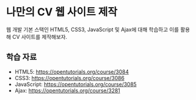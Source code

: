 # 나만의 CV 웹 사이트 제작
웹 개발 기본 스택인 HTML5, CSS3, JavaScript 및 Ajax에 대해 학습하고 이를 활용해 CV 사이트를 제작해보자.

## 학습 자료
- HTML5: https://opentutorials.org/course/3084
- CSS3: https://opentutorials.org/course/3086
- JavaScript: https://opentutorials.org/course/3085
- Ajax: https://opentutorials.org/course/3281
